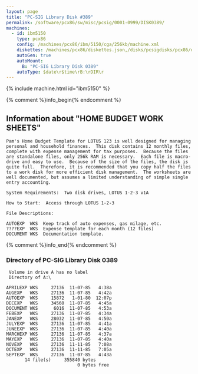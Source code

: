 ```yaml
---
layout: page
title: "PC-SIG Library Disk #389"
permalink: /software/pcx86/sw/misc/pcsig/0001-0999/DISK0389/
machines:
  - id: ibm5150
    type: pcx86
    config: /machines/pcx86/ibm/5150/cga/256kb/machine.xml
    diskettes: /machines/pcx86/diskettes.json,/disks/pcsigdisks/pcx86/diskettes.json
    autoGen: true
    autoMount:
      B: "PC-SIG Library Disk 0389"
    autoType: $date\r$time\rB:\rDIR\r
---
```


{% include machine.html id="ibm5150" %}

{% comment %}info_begin{% endcomment %}

## Information about "HOME BUDGET WORK SHEETS"

    Pam's Home Budget Template for LOTUS 123 is well designed for managing
    personal and household finances.  This disk contains 12 monthly files,
    complete with expense management for tax purposes.  Because the files
    are standalone files, only 256k RAM is necessary.  Each file is macro-
    drive and easy to use.  Because of the size of the files, the disk is
    quite full.  Therefore, it is recommended that you copy half the files
    to a work disk for more efficient disk management.  The worksheets are
    well documented, but assumes a limited understanding of simple single
    entry accounting.
    
    System Requirements:  Two disk drives, LOTUS 1-2-3 v1A
    
    How to Start:  Access through LOTUS 1-2-3
    
    File Descriptions:
    
    AUTOEXP  WKS  Keep track of auto expenses, gas milage, etc.
    ????EXP  WKS  Expense template for each month (12 files)
    DOCUMENT WKS  Documentation template.
{% comment %}info_end{% endcomment %}


### Directory of PC-SIG Library Disk 0389

     Volume in drive A has no label
     Directory of A:\

    APRILEXP WKS     27136  11-07-85   4:38a
    AUGEXP   WKS     27136  11-07-85   4:42a
    AUTOEXP  WKS     15872   1-01-80  12:07p
    DECEXP   WKS     34560  11-07-85   4:45a
    DOCUMENT WKS      6016  11-07-85   4:53a
    FEBEXP   WKS     27136  11-07-85   4:34a
    JANEXP   WKS     28032  11-07-85   4:50a
    JULYEXP  WKS     27136  11-07-85   4:41a
    JUNEEXP  WKS     27136  11-07-85   4:40a
    MARCHEXP WKS     27136  11-07-85   4:37a
    MAYEXP   WKS     27136  11-07-85   4:40a
    NOVEXP   WKS     27136  11-11-85   7:08a
    OCTEXP   WKS     27136  11-11-85   7:05a
    SEPTEXP  WKS     27136  11-07-85   4:43a
           14 file(s)     355840 bytes
                               0 bytes free
